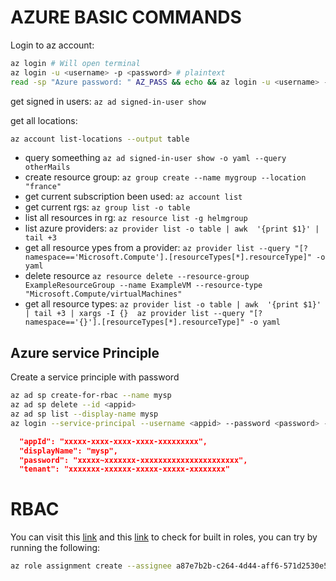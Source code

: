 # AZURE BASIC COMMANDS
Login to az account: 
```sh
az login # Will open terminal
az login -u <username> -p <password> # plaintext
read -sp "Azure password: " AZ_PASS && echo && az login -u <username> -p $AZ_PASS # Bash
```
get signed in users: `az ad signed-in-user show`

get all locations:
```sh
az account list-locations --output table
```

- query someething `az ad signed-in-user show -o yaml --query otherMails`
- create resource group: `az group create --name mygroup --location "france"` 
- get current subscription been used: `az account list`
- get current rgs: `az group list -o table`
- list all resources in rg: `az resource list -g helmgroup`
- list azure providers: `az provider list -o table | awk  '{print $1}' | tail +3`
- get all resource ypes from a provider: `az provider list --query "[?namespace=='Microsoft.Compute'].[resourceTypes[*].resourceType]" -o yaml`
- delete resource `az resource delete --resource-group ExampleResourceGroup --name ExampleVM --resource-type "Microsoft.Compute/virtualMachines"`
- get all resource types: `az provider list -o table | awk  '{print $1}' | tail +3 | xargs -I {}  az provider list --query "[?namespace=='{}'].[resourceTypes[*].resourceType]" -o yaml`
## Azure service Principle
Create a service principle with password
```sh
az ad sp create-for-rbac --name mysp
az ad sp delete --id <appid>
az ad sp list --display-name mysp
az login --service-principal --username <appid> --password <password> --tenant <tenantid>
```
```json
  "appId": "xxxxx-xxxx-xxxx-xxxx-xxxxxxxxx",
  "displayName": "mysp",
  "password": "xxxxx~xxxxxxx-xxxxxxxxxxxxxxxxxxxxxx",
  "tenant": "xxxxxxx-xxxxxx-xxxxx-xxxxx-xxxxxxxx"
```

# RBAC
You can visit this [link](https://learn.microsoft.com/en-us/cli/azure/role/assignment?view=azure-cli-latest#az-role-assignment-create) and this [link](https://learn.microsoft.com/en-us/azure/role-based-access-control/built-in-roles) to check for built in roles, you can try by running the following: 
```sh
az role assignment create --assignee a87e7b2b-c264-4d44-aff6-571d2530e5e0 --role [Owner|
```
